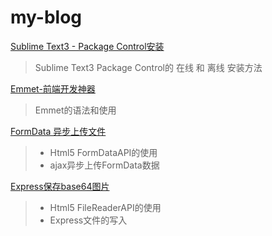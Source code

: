 # my-blog

[Sublime Text3 - Package Control安装](https://github.com/luosijie/blog/blob/master/%5B001%5D%20Sublime%20Text3%20-%20Package%20Control%E5%AE%89%E8%A3%85.md)
>Sublime Text3 Package Control的 在线 和 离线 安装方法

[Emmet-前端开发神器](https://github.com/luosijie/blog/blob/master/%5B002%5D%20Emmet-%E5%89%8D%E7%AB%AF%E5%BC%80%E5%8F%91%E7%A5%9E%E5%99%A8.md)
>Emmet的语法和使用

[FormData 异步上传文件](https://github.com/luosijie/blog/blob/master/%5B003%5D%20FormData%20%E5%BC%82%E6%AD%A5%E4%B8%8A%E4%BC%A0%E6%96%87%E4%BB%B6.md)
> + Html5 FormDataAPI的使用
> + ajax异步上传FormData数据

[Express保存base64图片](https://github.com/luosijie/blog/blob/master/%5B004%5D%20Express%E4%BF%9D%E5%AD%98base64%E5%9B%BE%E7%89%87.md)
>+ Html5 FileReaderAPI的使用
>+ Express文件的写入
